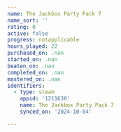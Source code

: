 ```yaml
---
name: The Jackbox Party Pack 7
name_sort: ''
rating: 0
active: false
progress: notapplicable
hours_played: 22
purchased_on: .nan
started_on: .nan
beaten_on: .nan
completed_on: .nan
mastered_on: .nan
identifiers:
  - type: steam
    appid: '1211630'
    name: The Jackbox Party Pack 7
    synced_on: '2024-10-04'

---
```

